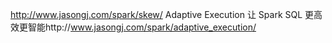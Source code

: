 

http://www.jasongj.com/spark/skew/
Adaptive Execution 让 Spark SQL 更高效更智能http://www.jasongj.com/spark/adaptive_execution/